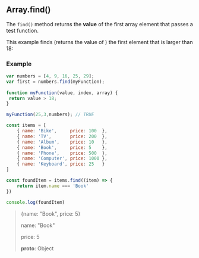 

## Array.find()

The `find()` method returns the **value** of the first array element that passes a test function.

This example finds (returns the value of ) the first element that is larger than 18:

### Example

```js
var numbers = [4, 9, 16, 25, 29];  
var first = numbers.find(myFunction);  
  
function myFunction(value, index, array) {  
 return value > 18;  
}

myFunction(25,3,numbers); // TRUE
```

```js
const items = [
    { name: 'Bike',     price: 100  },
    { name: 'TV',       price: 200  },
    { name: 'Album',    price: 10   },
    { name: 'Book',     price: 5    },
    { name: 'Phone',    price: 500  },
    { name: 'Computer', price: 1000 },
    { name: 'Keyboard', price: 25   }
]

const foundItem = items.find((item) => {
    return item.name === 'Book'
})

console.log(foundItem)
```

> {name: "Book", price: 5}
>
> name: "Book"
>
> price: 5
>
> **proto**: Object
>
